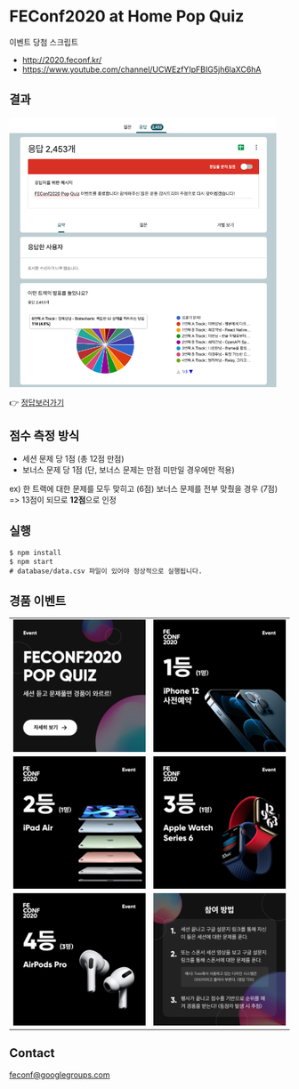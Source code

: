 # FEConf2020 at Home Pop Quiz

이벤트 당첨 스크립트

- http://2020.feconf.kr/
- https://www.youtube.com/channel/UCWEzfYIpFBIG5jh6laXC6hA

## 결과

<img src="./static/images/result.png" width="480px" />

👉 [정답보러가기](./database/answer.ts)

## 점수 측정 방식

- 세션 문제 당 1점 (총 12점 만점)
- 보너스 문제 당 1점 (단, 보너스 문제는 만점 미만일 경우에만 적용)

ex) 한 트랙에 대한 문제를 모두 맞히고 (6점) 보너스 문제를 전부 맞췄을 경우 (7점) => 13점이 되므로 **12점**으로 인정

## 실행

```
$ npm install
$ npm start
# database/data.csv 파일이 있어야 정상적으로 실행됩니다.
```

## 경품 이벤트

|||
|:-:|:-:|
|<img src="./static/images/popquiz_1.png" width="320px" />|<img src="./static/images/popquiz_2.png" width="320px" />|
|<img src="./static/images/popquiz_3.png" width="320px" />|<img src="./static/images/popquiz_4.png" width="320px" />|
|<img src="./static/images/popquiz_5.png" width="320px" />|<img src="./static/images/popquiz_6.png" width="320px" />|

## Contact

feconf@googlegroups.com